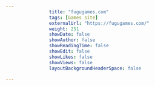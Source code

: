 ---
                title: "fugugames.com"
                tags: [Games site]
                externalUrl: "https://fugugames.com/"
                weight: 251
                showDate: false
                showAuthor: false
                showReadingTime: false
                showEdit: false
                showLikes: false
                showViews: false
                layoutBackgroundHeaderSpace: false
                ---
